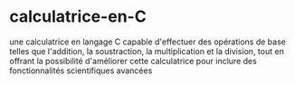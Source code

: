 # calculatrice-en-C
une calculatrice en langage C capable d'effectuer des opérations de base telles que l'addition, la soustraction, la multiplication et la division, tout en offrant la possibilité d'améliorer cette calculatrice pour inclure des fonctionnalités scientifiques avancées
